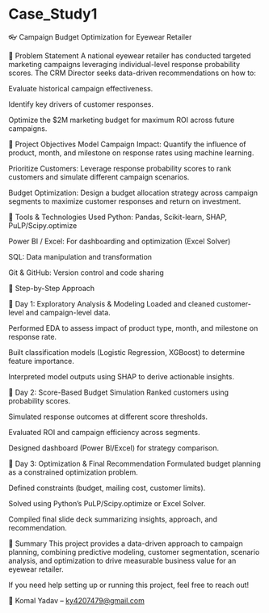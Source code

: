 # Case_Study1
👓 Campaign Budget Optimization for Eyewear Retailer

📌 Problem Statement
A national eyewear retailer has conducted targeted marketing campaigns leveraging individual-level response probability scores. The CRM Director seeks data-driven recommendations on how to:

Evaluate historical campaign effectiveness.

Identify key drivers of customer responses.

Optimize the $2M marketing budget for maximum ROI across future campaigns.

🎯 Project Objectives
Model Campaign Impact: Quantify the influence of product, month, and milestone on response rates using machine learning.

Prioritize Customers: Leverage response probability scores to rank customers and simulate different campaign scenarios.

Budget Optimization: Design a budget allocation strategy across campaign segments to maximize customer responses and return on investment.

🧰 Tools & Technologies Used
Python: Pandas, Scikit-learn, SHAP, PuLP/Scipy.optimize

Power BI / Excel: For dashboarding and optimization (Excel Solver)

SQL: Data manipulation and transformation

Git & GitHub: Version control and code sharing

🧭 Step-by-Step Approach

📅 Day 1: Exploratory Analysis & Modeling
Loaded and cleaned customer-level and campaign-level data.

Performed EDA to assess impact of product type, month, and milestone on response rate.

Built classification models (Logistic Regression, XGBoost) to determine feature importance.

Interpreted model outputs using SHAP to derive actionable insights.

📅 Day 2: Score-Based Budget Simulation
Ranked customers using probability scores.

Simulated response outcomes at different score thresholds.

Evaluated ROI and campaign efficiency across segments.

Designed dashboard (Power BI/Excel) for strategy comparison.

📅 Day 3: Optimization & Final Recommendation
Formulated budget planning as a constrained optimization problem.

Defined constraints (budget, mailing cost, customer limits).

Solved using Python’s PuLP/Scipy.optimize or Excel Solver.

Compiled final slide deck summarizing insights, approach, and recommendation.

📢 Summary
This project provides a data-driven approach to campaign planning, combining predictive modeling, customer segmentation, scenario analysis, and optimization to drive measurable business value for an eyewear retailer.

If you need help setting up or running this project, feel free to reach out!

📧 Komal Yadav – ky4207479@gmail.com
